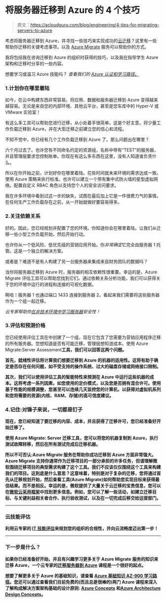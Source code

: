 # 将服务器迁移到 Azure 的 4 个技巧

> 原文：<https://acloudguru.com/blog/engineering/4-tips-for-migrating-servers-to-azure>

考虑将服务器迁移到 Azure，并寻找一些技巧来实现成功的[云迁移](https://acloudguru.com/blog/business/what-is-cloud-migration)？这里有一些帮助你迁移的关键考虑事项，以及 [Azure Migrate](https://acloudguru.com/course/migrating-servers-to-azure) 服务可以帮助你的方式。

我将包括我在咨询迁移到 Azure 的组织时获得的技巧，以及我在指导学生 Azure 架构和迁移时分享的一些内容。

想要学习或温习 Azure 技能吗？
*查看我们的 [Azure 认证和学习路径。](https://acloudguru.com/azure-cloud-training)*

### 1.计划你在哪里着陆

如今，在云中构建东西非常容易。将应用、数据和服务器迁移到 Azure 变得越来越容易。无论是来自您的内部环境、其他云平台，甚至是您车库中的 Hyper-V 或 VMware 实验室！

有这么多工具可以帮助您进行迁移，从小处着手很简单。这是个好主意。将少量工作负载迁移到 Azure，并在大型迁移之前建立您的信心和流程。

不知不觉中，你已经有几个工作负载迁移到 Azure 了。那么问题出在哪里？

六个月过去了。也许您有不同命名约定的资源组，名称中带有“TEST”的服务器，并且管理层要求您控制账单。你现在有这么多东西在这里，没有人知道谁负责什么。

所以在你开始之前，计划好你在哪里着陆。花些时间就未来环境的需求达成一致。使用 Azure 策略来执行标准。也许可以建立一个带有集中式防火墙的星型虚拟网络。配置自定义 RBAC 角色以支持您个人的安全访问要求。

我在许多环境中看到过这一步的缺失，试图在最后加上它是一件很费力气的事情。在任何生产工作负载存在之前，从一开始就做好要容易得多。

### 2.关注依赖关系

好的。因此，您已经规划并配置了您的环境。你知道你会在哪里着陆。让我们从迁移一些小型工作负载开始，然后开始行动。

也许你从一个低风险、低优先级的营销应用开始。你*非常确定*它完全由服务器 1 托管。这是一个独立的解决方案。

或者是？难道不是有人构建了另一台服务器来集成来自财务团队的数据吗？

当你将服务器迁移到 Azure 时，服务器的相互依赖性很重要。幸运的是，Azure Migrate 评估工具可以帮助您找到它们。通过依赖关系分析功能，我们可以获得关于您的环境中运行的进程和连接的可视化数据。

啊哈！服务器 1 也通过端口 1433 连接到服务器 2。看起来我们需要将这些服务器作为一个组一起迁移。

*云专家帮助你[在非技术环境中学习服务器](https://acloudguru.com/course/concepts-for-securing-your-servers)安全性！*

### 3.评估和预测价格

您已经使用评估工具在中创建了一个组，现在它包含了您需要为营销应用程序迁移的所有服务器。您想知道是否有可能迁移，管理层想知道成本。使用 Azure Migrate:Server Assessment**工具，我们可以回答这两个问题。**

**首先，就绪性评估将计算我们想要迁移到 Azure 的机器的适用性。这将有助于确定是否存在任何问题，如不受支持的操作系统、过大的磁盘存储或网络接口限制。**

**其次，我们可以使用评估工具的智能特性来预测在 Azure 中运行这些机器的成本。这将考虑一系列因素，如您使用的定价模式，以及您是否拥有混合许可。使用基于性能的规模调整，您甚至可以连续几天监控您的计算机，以获得对虚拟机系列和您将需要的资源(内核、RAM、存储)的高可信度建议。**

### **4.记住:对锤子来说，一切都是钉子**

**现在，您已经知道了要迁移的内容、成本，并且获得了迁移许可，您已经准备好开始迁移了。**

**使用 Azure Migrate: Server 迁移工具，您可以将您的机器复制到 Azure，执行测试故障转移，然后在所有测试完成后迁移机器。**

**所以不可否认:Azure Migrate 服务在帮助你成功迁移到 Azure 方面非常强大。Azure Migrate 支持你通常作为迁移项目的一部分承担的许多任务，但请理解微软围绕迁移项目的典型需求构建了这个工具。我们不应该仅仅围绕这个工具来构建我们的项目。这到底是什么意思？这意味着，特别是对于复杂的迁移，您将通过首先从迁移规划开始，然后查看工具(Azure Migrate)如何帮助您实现目标来获得最佳结果。而不是相反。幸运的是，微软提供了大量关于云迁移的宝贵信息，您可以在[微软云采用框架](https://docs.microsoft.com/en-us/azure/cloud-adoption-framework/)中找到更多信息。例如，您可以了解一些活动，如建立迁移目标、与关键利益相关者合作、执行验收测试，以及在一切完成后移交给运营部门。**

* * *

### **云技能评估**

**利用云专家的 [IT 技能评估](https://acloudguru.com/platform/skills-assessments)来规划您的组织的合规性，并向云流畅度迈出第一步！**

* * *

### **下一步是什么？**

**如果你已经准备好开始，并且有兴趣学习更多关于 Azure Migrate 服务的知识来迁移 Azure，一个云专家的[迁移服务器到 Azure](https://acloud.guru/learn/migrating-workloads-to-azure) 课程是一个很好的起点。**

**想要了解更多关于 Azure 的基础知识，请查看 [Azure 基础知识 AZ-900 学习路径](https://acloudguru.com/course/az-900-microsoft-azure-fundamentals-2020)。您还可以通过查看我们目前免费的(而且总是很棒的)两门 Azure 课程来深入了解构成解决方案架构基础的设计原则: [Azure Concepts](https://acloud.guru/learn/79adebe9-085b-4580-a1ab-b90a2fc201d9) 和[Azure Architecture Design Concepts](https://acloud.guru/learn/33aa5d2e-f9f3-4090-b876-770cdde5af59)。**